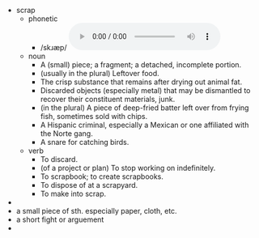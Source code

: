 - scrap
	- phonetic
		- /skɹæp/
		  <audio controls><source src="https://api.dictionaryapi.dev/media/pronunciations/en/scrap-us.mp3"></audio>
	- noun
		- A (small) piece; a fragment; a detached, incomplete portion.
		- (usually in the plural) Leftover food.
		- The crisp substance that remains after drying out animal fat.
		- Discarded objects (especially metal) that may be dismantled to recover their constituent materials, junk.
		- (in the plural) A piece of deep-fried batter left over from frying fish, sometimes sold with chips.
		- A Hispanic criminal, especially a Mexican or one affiliated with the Norte gang.
		- A snare for catching birds.
	- verb
		- To discard.
		- (of a project or plan) To stop working on indefinitely.
		- To scrapbook; to create scrapbooks.
		- To dispose of at a scrapyard.
		- To make into scrap.
-
- a small piece of sth. especially paper, cloth, etc.
- a short fight or arguement
-